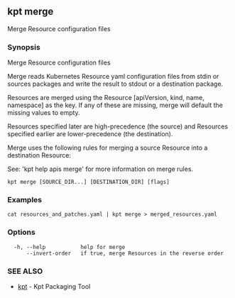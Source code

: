 ## kpt merge

Merge Resource configuration files

### Synopsis

Merge Resource configuration files

Merge reads Kubernetes Resource yaml configuration files from stdin or sources packages and write
the result to stdout or a destination package.

Resources are merged using the Resource [apiVersion, kind, name, namespace] as the key.  If any of
these are missing, merge will default the missing values to empty.

Resources specified later are high-precedence (the source) and Resources specified
earlier are lower-precedence (the destination).

Merge uses the following rules for merging a source Resource into a destination Resource:

See: 'kpt help apis merge' for more information on merge rules.


```
kpt merge [SOURCE_DIR...] [DESTINATION_DIR] [flags]
```

### Examples

```
cat resources_and_patches.yaml | kpt merge > merged_resources.yaml
```

### Options

```
  -h, --help           help for merge
      --invert-order   if true, merge Resources in the reverse order
```

### SEE ALSO

* [kpt](kpt.md)	 - Kpt Packaging Tool

